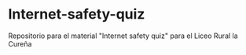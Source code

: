 # Internet-safety-quiz

Repositorio para el material "Internet safety quiz" para el Liceo Rural la Cureña
